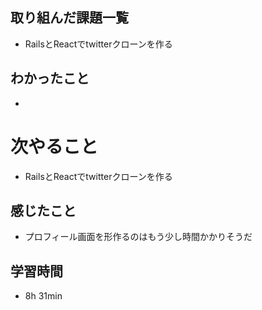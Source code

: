 ## 取り組んだ課題一覧
- RailsとReactでtwitterクローンを作る
## わかったこと
- 
# 次やること
- RailsとReactでtwitterクローンを作る
## 感じたこと
- プロフィール画面を形作るのはもう少し時間かかりそうだ
## 学習時間
- 8h 31min